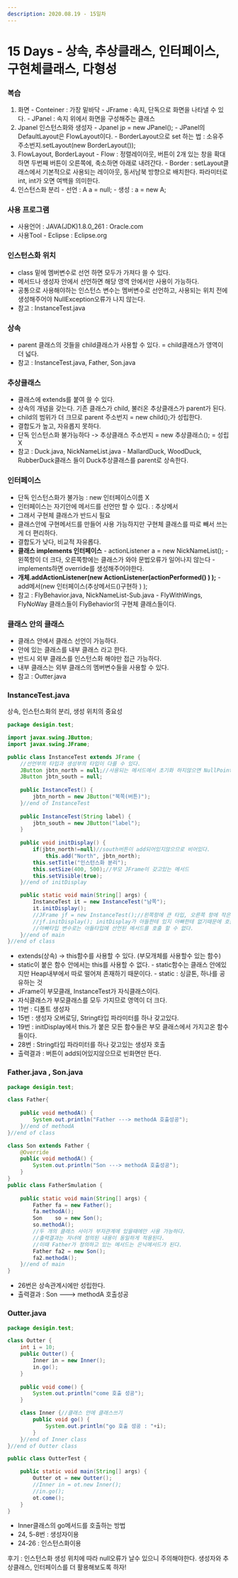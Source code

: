 ```yaml
---
description: 2020.08.19 - 15일차
---
```


# 15 Days - 상속, 추상클래스, 인터페이스, 구현체클래스, 다형성

### 복습

1. 화면 - Conteiner : 가장 밑바닥 - JFrame : 속지, 단독으로 화면을 나타낼 수 있다. - JPanel : 속지 위에서 화면을 구성해주는 클래스
2. Jpanel 인스턴스화와 생성자 - Jpanel jp = new JPanel\(\); - JPanel의 DefaultLayout은 FlowLayout이다. - BorderLayout으로 set 하는 법 : 소유주 주소번지.setLayout\(new BorderLayout\(\)\);
3. FlowLayout, BorderLayout - Flow : 정렬레이아웃, 버튼이 2개 있는 창을 확대하면 두번째 버튼이 오른쪽에, 축소하면 아래로 내려간다. - Border : setLayout클래스에서 기본적으로 사용되는 레이아웃, 동서남북 방향으로 배치한다. 파라미터로 int, int가 오면 여백을 의미한다.
4. 인스턴스화 분리 - 선언 : A a = null; - 생성 : a = new A;

### 사용 프로그램

* 사용언어 : JAVA\(JDK\)1.8.0\_261 : Oracle.com
* 사용Tool  - Eclipse : Eclipse.org

### 인스턴스화 위치

* class 밑에 멤버변수로 선언 하면 모두가 가져다 쓸 수 있다.
* 메서드나 생성자 안에서 선언하면 해당 영역 안에서만 사용이 가능하다.
* 공통으로 사용해야하는 인스턴스 변수는 멤버변수로 선언하고, 사용되는 위치 전에 생성해주어야 NullException오류가 나지 않는다.
* 참고 : InstanceTest.java

### 상속

* parent 클래스의 것들을 child클래스가 사용할 수 있다. = child클래스가 영역이 더 넓다.
* 참고 : InstanceTest.java, Father, Son.java

### 추상클래스

* 클래스에 extends를 붙여 쓸 수 있다.
* 상속의 개념을 갖는다. 기존 클래스가 child, 불러온 추상클래스가 parent가 된다.
* child의 범위가 더 크므로 parent 주소번지 = new child\(\);가 성립한다.
* 결합도가 높고, 자유롭지 못하다.
* 단독 인스턴스화 불가능하다 -&gt; 추상클래스 주소번지 = new 추상클래스\(\); = 성립X 
* 참고 : Duck.java, NickNameList.java - MallardDuck, WoodDuck, RubberDuck클래스 들이 Duck추상클래스를 parent로 상속한다.

### 인터페이스

* 단독 인스턴스화가 불가능 : new 인터페이스이름 X
* 인터페이스는 자기안에 메서드를 선언만 할 수 있다. : 추상메서
* 그래서 구현체 클래스가 반드시 필요
* 클래스안에 구현메서드를 만들어 사용 가능하지만 구현체 클래스를 따로  빼서 쓰는게 더 편리하다.
* 결합도가 낮다, 비교적 자유롭다.
* **클래스 implements 인터페이스** - actionListener a = new NickNameList\(\);  - 왼쪽항이 더 크다, 오른쪽항에는 클래스가 와야 문법오류가 일어나지 않는다 - implements하면 override를 생성해주어야한다.
* **개체.addActionListener\(new ActionListener\(actionPerformed\(\) \) \);** - add메서\(new 인터페이스\(추상메서드\(\)구현하 \) \);
* 참고 : FlyBehavior.java, NickNameList-Sub.java - FlyWithWings, FlyNoWay 클래스들이 FlyBehavior의 구현체 클래스들이다.

### 클래스 안의 클래스

* 클래스 안에서 클래스 선언이 가능하다.
* 안에 있는 클래스를 내부 클래스 라고 한다.
* 반드시 외부 클래스를 인스턴스화 해야만 접근 가능하다.
* 내부 클래스는 외부 클래스의 멤버변수들을 사용할 수 있다.
* 참고 : Outter.java

### InstanceTest.java

상속, 인스턴스화의 분리, 생성 위치의 중요성

```java
package desigin.test;

import javax.swing.JButton;
import javax.swing.JFrame;

public class InstanceTest extends JFrame {
	//선언부의 타입과 생성부의 타입이 다를 수 있다. 
	JButton jbtn_north = null;//사용되는 메서드에서 초기화 하지않으면 NullPointEception
	JButton jbtn_south = null;
	
	public InstanceTest() {
		jbtn_north = new JButton("북쪽(버튼)");
	}//end of InstanceTest
	
	public InstanceTest(String label) {
		jbtn_south = new JButton("label");		
	}
	
	public void initDisplay() {
		if(jbtn_north!=null)//south버튼이 add되어있지않으므로 비어있다.
			this.add("North", jbtn_north);
		this.setTitle("인스턴스화 분리");
		this.setSize(400, 500);//부모 JFrame이 갖고있는 메서드
		this.setVisible(true);
	}//end of initDisplay

	public static void main(String[] args) {
		InstanceTest it = new InstanceTest("남쪽");
		it.initDisplay();
		//JFrame jf = new InstanceTest();//왼쪽항에 큰 타입, 오른쪽 항에 작은 타입 성립하지 않는다.
		//jf.initDisplay(); initDisplay가 아들한테 있지 아빠한테 없기때문에 호출불가 오류
		//아빠타입 변수로는 아들타입에 선언된 메서드를 호출 할 수 없다.
	}//end of main
}//end of class
```

* extends\(상속\) -&gt; this함수를 사용할 수 있다. \(부모개체를 사용할수 있는 함수\)
* static이 붙은 함수 안에서는 this를 사용할 수 없다. - static함수는 클래스 안에있지만 Heap내부에서 따로 떨어져 존재하기 때문이다.  - static : 싱글톤, 하나를 공유하는 것
* JFrame이 부모클래, InstanceTest가 자식클래스이다.
* 자식클래스가 부모클래스를 모두 가지므로 영역이 더 크다.
* 11번 : 디폴트 생성자
* 15번 : 생성자 오버로딩, String타입 파라미터를 하나 갖고있다.
* 19번 : initDisplay에서 this.가 붙은 모든 함수들은 부모 클래스에서 가지고온 함수들이다.
* 28번 : String타입 파라미터를 하나 갖고있는 생성자 호출
* 출력결과 : 버튼이 add되어있지않으므로 빈화면만 뜬다.

### Father.java , Son.java

```java
package desigin.test;

class Father{
	
	public void methodA() {
		System.out.println("Father ---> methodA 호출성공");
	}//end of methodA
}//end of class

class Son extends Father {
	@Override
	public void methodA() {
		System.out.println("Son ---> methodA 호출성공");
	}
}
public class FatherSmulation {
	
	public static void main(String[] args) {
		Father fa = new Father();
		fa.methodA();
		Son    so = new Son();
		so.methodA();
		//두 개의 클래스 사이가 부자관계에 있을때에만 사용 가능하다.
		//출력결과는 자녀에 정의된 내용이 동일하게 적용된다.
		//이때 Father가 정의하고 있는 메서드는 은닉메서드가 된다.
		Father fa2 = new Son();
		fa2.methodA();
	}//end of main
}
```

* 26번은 상속관계시에만 성립한다.
* 출력결과 : Son ---&gt; methodA 호출성공

### Outter.java

```java
package desigin.test;

class Outter {
	int i = 10;
	public Outter() {
		Inner in = new Inner();
		in.go();
	}
	
	public void come() {
		System.out.println("come 호출 성공");
	}

	class Inner {//클래스 안에 클래스쓰기
		public void go() {
			System.out.println("go 호출 성공 : "+i);
		}		
	}//end of Inner class
}//end of Outter class

public class OutterTest {

	public static void main(String[] args) {
		Outter ot = new Outter();
		//Inner in = ot.new Inner();
		//in.go();
		ot.come();
	}
}
```

* Inner클래스의 go메서드를 호출하는 방법
* 24, 5-8번 : 생성자이용
* 24-26 : 인스턴스화이용

후기 : 인스턴스화 생성 위치에 따라 null오류가 날수 있으니 주의해야한다. 생성자와 추상클래스, 인터페이스를 더 활용해보도록 하자!


